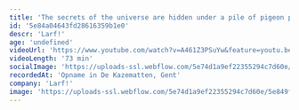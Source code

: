 ```yaml
---
title: 'The secrets of the universe are hidden under a pile of pigeon poop'
id: '5e84a04643fd28616359b1e0'
descr: 'Larf!'
age: 'undefined'
videoUrl: 'https://www.youtube.com/watch?v=A461Z3PSuYw&feature=youtu.be&t=1'
videoLength: '73 min'
socialImage: 'https://uploads-ssl.webflow.com/5e74d1a9ef22355294c7d60e/5e849f11eae6d5161d2dee6d_Thesecrets_Larf.jpg'
recordedAt: 'Opname in De Kazematten, Gent'
company: 'Larf!'
image: 'https://uploads-ssl.webflow.com/5e74d1a9ef22355294c7d60e/5e849f11eae6d5161d2dee6d_Thesecrets_Larf.jpg'
---
```

